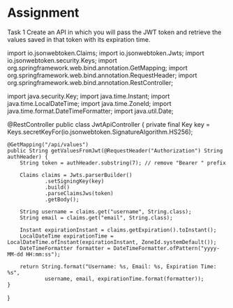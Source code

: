 # Assignment

Task 1
Create an API in which you will pass the JWT token and retrieve the values saved in that token
with its expiration time.

import io.jsonwebtoken.Claims;
import io.jsonwebtoken.Jwts;
import io.jsonwebtoken.security.Keys;
import org.springframework.web.bind.annotation.GetMapping;
import org.springframework.web.bind.annotation.RequestHeader;
import org.springframework.web.bind.annotation.RestController;

import java.security.Key;
import java.time.Instant;
import java.time.LocalDateTime;
import java.time.ZoneId;
import java.time.format.DateTimeFormatter;
import java.util.Date;

@RestController
public class JwtApiController {
    private final Key key = Keys.secretKeyFor(io.jsonwebtoken.SignatureAlgorithm.HS256);

    @GetMapping("/api/values")
    public String getValuesFromJwt(@RequestHeader("Authorization") String authHeader) {
        String token = authHeader.substring(7); // remove "Bearer " prefix

        Claims claims = Jwts.parserBuilder()
                .setSigningKey(key)
                .build()
                .parseClaimsJws(token)
                .getBody();

        String username = claims.get("username", String.class);
        String email = claims.get("email", String.class);

        Instant expirationInstant = claims.getExpiration().toInstant();
        LocalDateTime expirationTime = LocalDateTime.ofInstant(expirationInstant, ZoneId.systemDefault());
        DateTimeFormatter formatter = DateTimeFormatter.ofPattern("yyyy-MM-dd HH:mm:ss");

        return String.format("Username: %s, Email: %s, Expiration Time: %s",
                username, email, expirationTime.format(formatter));
    }
}



